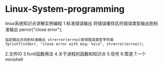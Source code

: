 # Linux-System-programming
linux系统知识点讲解实例编程
1.标准错误输出
	将错误缓存区的错误类型输出到标准输出
	perror("close error");
	
	指定输出方向到标准输出 strerror(errno)获得错误类型字符串
	fprintf(stderr, "close error with msq: %s\n", strerror(errno));
2.文件IO
3.fcntl函数用法
4.关于进程的函数和知识点
5.信号
6.管道
7.一个minishell

